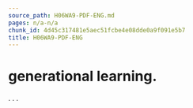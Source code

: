```yaml
---
source_path: H06WA9-PDF-ENG.md
pages: n/a-n/a
chunk_id: 4d45c317481e5aec51fcbe4e08dde0a9f091e5b7
title: H06WA9-PDF-ENG
---
```

# generational learning.

. . .
